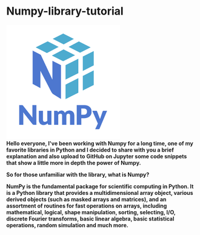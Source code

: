 # Numpy-library-tutorial
<img style=center src=numpy.png width=300px height=300px>
<br>
<b>
Hello everyone,
I've been working with Numpy for a long time, one of my favorite libraries in Python and I decided to share with you a brief explanation and also upload to GitHub on Jupyter some code snippets that show a little more in depth the power of Numpy.

So for those unfamiliar with the library, what is Numpy?

NumPy is the fundamental package for scientific computing in Python. It is a Python library that provides a multidimensional array object, various derived objects (such as masked arrays and matrices), and an assortment of routines for fast operations on arrays, including mathematical, logical, shape manipulation, sorting, selecting, I/O, discrete Fourier transforms, basic linear algebra, basic statistical operations, random simulation and much more.
<b>
